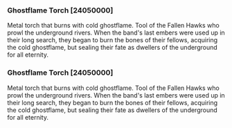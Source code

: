 ### Ghostflame Torch [24050000]

Metal torch that burns with cold ghostflame. Tool of the Fallen Hawks who prowl the underground rivers. When the band's last embers were used up in their long search, they began to burn the bones of their fellows, acquiring the cold ghostflame, but sealing their fate as dwellers of the underground for all eternity.### Ghostflame Torch [24050000]

Metal torch that burns with cold ghostflame. Tool of the Fallen Hawks who prowl the underground rivers. When the band's last embers were used up in their long search, they began to burn the bones of their fellows, acquiring the cold ghostflame, but sealing their fate as dwellers of the underground for all eternity.